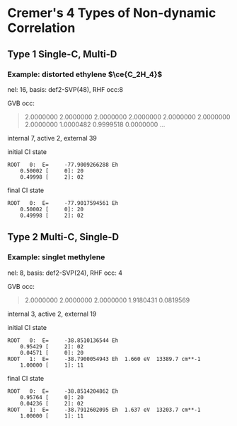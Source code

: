 # Cremer's 4 Types of Non-dynamic Correlation

## Type 1 Single-C, Multi-D
### Example: distorted ethylene $\ce{C_2H_4}$
nel: 16, basis: def2-SVP(48), RHF occ:8 

GVB occ: 
>  2.0000000    2.0000000    2.0000000    2.0000000    2.0000000
>  2.0000000    2.0000000    1.0000482    0.9999518    0.0000000  ...

internal 7, active 2, external 39

initial CI state
```
ROOT   0:  E=     -77.9009266288 Eh
	0.50002 [     0]: 20
	0.49998 [     2]: 02
```
final CI state
```
ROOT   0:  E=     -77.9017594561 Eh
	0.50002 [     0]: 20
	0.49998 [     2]: 02
```
## Type 2 Multi-C, Single-D
### Example: singlet methylene
nel: 8, basis: def2-SVP(24), RHF occ: 4

GVB occ:
> 2.0000000    2.0000000    2.0000000    1.9180431    0.0819569

internal 3, active 2, external 19

initial CI state
```
ROOT   0:  E=     -38.8510136544 Eh
	0.95429 [     2]: 02
	0.04571 [     0]: 20
ROOT   1:  E=     -38.7900054943 Eh  1.660 eV  13389.7 cm**-1
	1.00000 [     1]: 11
```
final CI state
```
ROOT   0:  E=     -38.8514204862 Eh
	0.95764 [     0]: 20
	0.04236 [     2]: 02
ROOT   1:  E=     -38.7912602095 Eh  1.637 eV  13203.7 cm**-1
	1.00000 [     1]: 11
```
